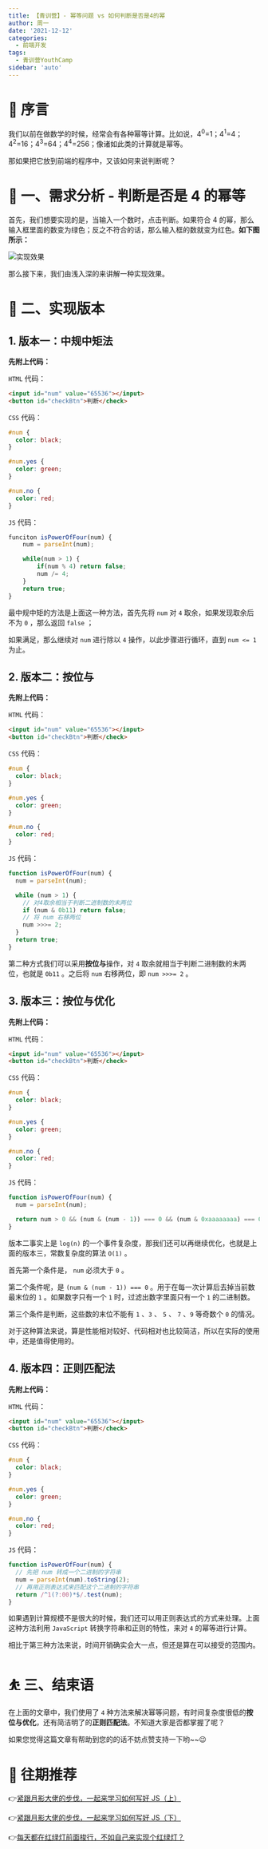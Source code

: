 ```yaml
---
title: 【青训营】- 幂等问题 vs 如何判断是否是4的幂
author: 周一
date: '2021-12-12'
categories:
  - 前端开发
tags:
  - 青训营YouthCamp
sidebar: 'auto'
---
```


# 🤹 序言

我们以前在做数学的时候，经常会有各种幂等计算。比如说，4<sup>0</sup>=1；4<sup>1</sup>=4；4<sup>2</sup>=16；4<sup>3</sup>=64；4<sup>4</sup>=256；像诸如此类的计算就是幂等。

那如果把它放到前端的程序中，又该如何来说判断呢？

# 🚴 一、需求分析 - 判断是否是 4 的幂等

首先，我们想要实现的是，当输入一个数时，点击判断。如果符合 4 的幂，那么输入框里面的数变为绿色；反之不符合的话，那么输入框的数就变为红色。**如下图所示：**

![实现效果](https://img-blog.csdnimg.cn/dd570cb5fc5e4885bc1627409c01e677.png?x-oss-process=image/watermark,type_ZHJvaWRzYW5zZmFsbGJhY2s,shadow_50,text_Q1NETiBA5pif5pyf5LiA56CU56m25a6k,size_20,color_FFFFFF,t_70,g_se,x_16#pic_center)

那么接下来，我们由浅入深的来讲解一种实现效果。

# 🤾 二、实现版本

## 1. 版本一：中规中矩法

**先附上代码：**

`HTML` 代码：

```html
<input id="num" value="65536"></input>
<button id="checkBtn">判断</check>
```

`CSS` 代码：

```css
#num {
  color: black;
}

#num.yes {
  color: green;
}

#num.no {
  color: red;
}
```

`JS` 代码：

```js
funciton isPowerOfFour(num) {
    num = parseInt(num);

    while(num > 1) {
        if(num % 4) return false;
        num /= 4;
    }
    return true;
}
```

最中规中矩的方法是上面这一种方法，首先先将 `num` 对 `4` 取余，如果发现取余后不为 `0` ，那么返回 `false` ；

如果满足，那么继续对 `num` 进行除以 `4` 操作，以此步骤进行循环，直到 `num <= 1` 为止。

## 2. 版本二：按位与

**先附上代码：**

`HTML` 代码：

```html
<input id="num" value="65536"></input>
<button id="checkBtn">判断</check>
```

`CSS` 代码：

```css
#num {
  color: black;
}

#num.yes {
  color: green;
}

#num.no {
  color: red;
}
```

`JS` 代码：

```js
function isPowerOfFour(num) {
  num = parseInt(num);

  while (num > 1) {
    // 对4取余相当于判断二进制数的末两位
    if (num & 0b11) return false;
    // 将 num 右移两位
    num >>>= 2;
  }
  return true;
}
```

第二种方式我们可以采用**按位与**操作，对 `4` 取余就相当于判断二进制数的末两位，也就是 `0b11` 。之后将 `num` 右移两位，即 `num >>>= 2` 。

## 3. 版本三：按位与优化

**先附上代码：**

`HTML` 代码：

```html
<input id="num" value="65536"></input>
<button id="checkBtn">判断</check>
```

`CSS` 代码：

```css
#num {
  color: black;
}

#num.yes {
  color: green;
}

#num.no {
  color: red;
}
```

`JS` 代码：

```js
function isPowerOfFour(num) {
  num = parseInt(num);

  return num > 0 && (num & (num - 1)) === 0 && (num & 0xaaaaaaaa) === 0;
}
```

版本二事实上是 `log(n)` 的一个事件复杂度，那我们还可以再继续优化，也就是上面的版本三，常数复杂度的算法 `O(1)` 。

首先第一个条件是， `num` 必须大于 `0` 。

第二个条件呢，是 `(num & (num - 1)) === 0` 。用于在每一次计算后去掉当前数最末位的 `1` 。如果数字只有一个 `1` 时，过滤出数字里面只有一个 `1` 的二进制数。

第三个条件是判断，这些数的末位不能有 `1` 、`3` 、 `5` 、 `7` 、`9` 等奇数个 `0` 的情况。

对于这种算法来说，算是性能相对较好、代码相对也比较简洁，所以在实际的使用中，还是值得使用的。

## 4. 版本四：正则匹配法

**先附上代码：**

`HTML` 代码：

```html
<input id="num" value="65536"></input>
<button id="checkBtn">判断</check>
```

`CSS` 代码：

```css
#num {
  color: black;
}

#num.yes {
  color: green;
}

#num.no {
  color: red;
}
```

`JS` 代码：

```js
function isPowerOfFour(num) {
  // 先把 num 转成一个二进制的字符串
  num = parseInt(num).toString(2);
  // 再用正则表达式来匹配这个二进制的字符串
  return /^1(?:00)*$/.test(num);
}
```

如果遇到计算规模不是很大的时候，我们还可以用正则表达式的方式来处理。上面这种方法利用 `JavaScript` 转换字符串和正则的特性，来对 `4` 的幂等进行计算。

相比于第三种方法来说，时间开销确实会大一点，但还是算在可以接受的范围内。

# ⛹️ 三、结束语

在上面的文章中，我们使用了 `4` 种方法来解决幂等问题，有时间复杂度很低的**按位与优化**，还有简洁明了的**正则匹配法**。不知道大家是否都掌握了呢？

如果您觉得这篇文章有帮助到您的的话不妨点赞支持一下哟~~😉

# 🤼 往期推荐

👉[紧跟月影大佬的步伐，一起来学习如何写好 JS（上）](https://juejin.cn/post/7007988121107169287)

👉[紧跟月影大佬的步伐，一起来学习如何写好 JS（下）](https://juejin.cn/post/7008381454614790158)

👉[每天都在红绿灯前面梭行，不如自己来实现个红绿灯？](https://juejin.cn/post/7009184520788246535)
